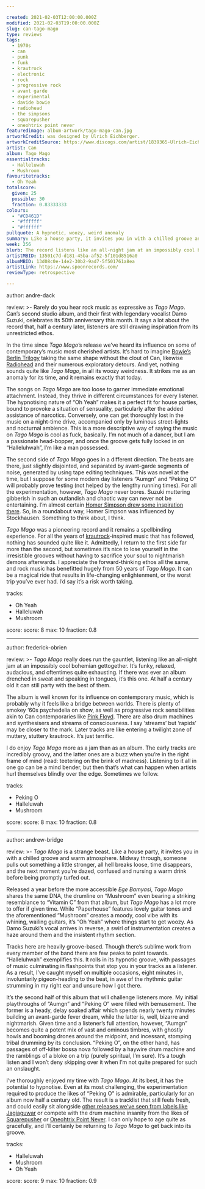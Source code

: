 ```yaml
---

created: 2021-02-03T12:00:00.000Z
modified: 2021-02-03T19:00:00.000Z
slug: can-tago-mago
type: reviews
tags:
  - 1970s
  - can
  - punk
  - funk
  - krautrock
  - electronic
  - rock
  - progressive rock
  - avant garde
  - experimental
  - davide bowie
  - radiohead
  - the simpsons
  - squarepusher
  - oneohtrix point never
featuredimage: album-artwork/tago-mago-can.jpg
artworkCredit: was designed by Ulrich Eichberger.
artworkCreditSource: https://www.discogs.com/artist/1839365-Ulrich-Eichberger
artist: Can
album: Tago Mago
essentialtracks:
  - Halleluwah
  - Mushroom
favouritetracks:
  - Oh Yeah
totalscore:
  given: 25
  possible: 30
  fraction: 0.83333333
colours:
  - "#CD461D"
  - "#ffffff"
  - "#ffffff"
pullquote: A hypnotic, woozy, weird anomaly
summary: Like a house party, it invites you in with a chilled groove and warm atmosphere. Midway through, someone pulls out something a little stronger, all hell breaks loose, time disappears, and the next moment you’re dazed, confused and nursing a warm drink before being promptly turfed out.
week: 256
blurb: The record listens like an all-night jam at an impossibly cool bohemian gettogether. It’s funky, relaxed, audacious, exhausting... but above all, it’s brilliant.
artistMBID: 13501c7d-d181-45ba-af52-5f101d8516a0
albumMBID: 13d08c0e-14e2-30b2-9ad7-5f501761a8ea
artistLink: https://www.spoonrecords.com/
reviewType: retrospective

---
```


author: andre-dack

review: >-
  Rarely do you hear rock music as expressive as _Tago Mago_. Can’s second studio album, and their first with legendary vocalist Damo Suzuki, celebrates its 50th anniversary this month. It says a lot about the record that, half a century later, listeners are still drawing inspiration from its unrestricted ethos.

  In the time since _Tago Mago_’s release we’ve heard its influence on some of contemporary’s music most cherished artists. It’s hard to imagine [Bowie’s Berlin Trilogy](/reviews/david-bowie-low/) taking the same shape without the clout of Can, likewise [Radiohead](/reviews/radiohead-ok-computer/) and their numerous exploratory detours. And yet, nothing sounds quite like _Tago Mago_, in all its woozy weirdness. It strikes me as an anomaly for its time, and it remains exactly that today.

  The songs on _Tago Mago_ are too loose to garner immediate emotional attachment. Instead, they thrive in different circumstances for every listener. The hypnotising nature of “Oh Yeah” makes it a perfect fit for house parties, bound to provoke a situation of sensuality, particularly after the added assistance of narcotics. Conversely, one can get thoroughly lost in the music on a night-time drive, accompanied only by luminous street-lights and nocturnal ambience. This is a more descriptive way of saying the music on _Tago Mago_ is cool as fuck, basically. I’m not much of a dancer, but I am a passionate head-bopper, and once the groove gets fully locked in on “Halleluhwah”, I’m like a man possessed.

  The second side of _Tago Mago_ goes in a different direction. The beats are there, just slightly disjointed, and separated by avant-garde segments of noise, generated by using tape editing techniques. This was novel at the time, but I suppose for some modern day listeners “Aumgn” and “Peking O” will probably prove testing (not helped by the lengthy running times). For all the experimentation, however, _Tago Mago_ never bores. Suzuki muttering gibberish in such an outlandish and chaotic way can never not be entertaining. I’m almost certain [Homer Simpson drew some inspiration there](/reviews/the-be-sharps-meet-the-be-sharps/). So, in a roundabout way, Homer Simpson was influenced by Stockhausen. Something to think about, I think.

  _Tago Mago_ was a pioneering record and it remains a spellbinding experience. For all the years of [krautrock](/reviews/kraftwerk-the-man-machine/)-inspired music that has followed, nothing has sounded quite like it. Admittedly, I return to the first side far more than the second, but sometimes it’s nice to lose yourself in the irresistible grooves without having to sacrifice your soul to nightmarish demons afterwards. I appreciate the forward-thinking ethos all the same, and rock music has benefitted hugely from 50 years of _Tago Mago_. It can be a magical ride that results in life-changing enlightenment, or the worst trip you’ve ever had. I’d say it’s a risk worth taking.

tracks:
  - Oh Yeah
  - Halleluwah
  - Mushroom

score:
  score: 8
  max: 10
  fraction: 0.8

---

author: frederick-obrien

review: >-
  _Tago Mago_ really does run the gauntlet, listening like an all-night jam at an impossibly cool bohemian gettogether. It’s funky, relaxed, audacious, and oftentimes quite exhausting. If there was ever an album drenched in sweat and speaking in tongues, it’s this one. At half a century old it can still party with the best of them.

  The album is well known for its influence on contemporary music, which is probably why it feels like a bridge between worlds. There is plenty of smokey ‘60s psychedelia on show, as well as progressive rock sensibilities akin to Can contemporaries like [Pink Floyd](/reviews/pink-floyd-the-dark-side-of-the-moon/). There are also drum machines and synthesisers and streams of consciousness. I say ‘streams’ but ‘rapids’ may be closer to the mark. Later tracks are like entering a twilight zone of muttery, stuttery krautrock. It’s just terrific.

  I do enjoy _Tago Mago_ more as a jam than as an album. The early tracks are incredibly groovy, and the latter ones are a buzz when you’re in the right frame of mind (read: teetering on the brink of madness). Listening to it all in one go can be a mind bender, but then that’s what can happen when artists hurl themselves blindly over the edge. Sometimes we follow.

tracks:
  - Peking O
  - Halleluwah
  - Mushroom

score:
  score: 8
  max: 10
  fraction: 0.8

---

author: andrew-bridge

review: >-
  _Tago Mago_ is a strange beast. Like a house party, it invites you in with a chilled groove and warm atmosphere. Midway through, someone pulls out something a little stronger, all hell breaks loose, time disappears, and the next moment you’re dazed, confused and nursing a warm drink before being promptly turfed out.

  Released a year before the more accessible _Ege Bamyasi_, _Tago Mago_ shares the same DNA, the drumline on “Mushroom” even bearing a striking resemblance to “Vitamin C” from that album, but _Tago Mago_ has a lot more to offer if given time. While “Paperhouse” features lovely guitar tones and the aforementioned “Mushroom” creates a moody, cool vibe with its whining, wailing guitars, it’s “Oh Yeah” where things start to get woozy. As Damo Suzuki’s vocal arrives in reverse, a swirl of instrumentation creates a haze around them and the insistent rhythm section.

  Tracks here are heavily groove-based. Though there’s sublime work from every member of the band there are few peaks to point towards. “Halleluhwah” exemplifies this. It rolls in its hypnotic groove, with passages of music culminating in flashpoints that stop you in your tracks as a listener. As a result, I’ve caught myself on multiple occasions, eight minutes in, involuntarily pigeon-heading to the beat, in awe of the rhythmic guitar strumming in my right ear and unsure how I got there.

  It’s the second half of this album that will challenge listeners more. My initial playthroughs of “Aumgn” and “Peking O” were filled with bemusement. The former is a heady, delay soaked affair which spends nearly twenty minutes building an avant-garde fever dream, while the latter is, well, bizarre and nightmarish. Given time and a listener’s full attention, however, “Aumgn” becomes quite a potent mix of vast and ominous timbres, with ghostly howls and booming drones around the midpoint, and incessant, stomping tribal drumming by its conclusion. “Peking O”, on the other hand, has passages of off-kilter bossa nova followed by a haywire drum machine and the ramblings of a bloke on a trip (purely spiritual, I’m sure). It’s a tough listen and I won’t deny skipping over it when I’m not quite prepared for such an onslaught.

  I’ve thoroughly enjoyed my time with _Tago Mago_. At its best, it has the potential to hypnotise. Even at its most challenging, the experimentation required to produce the likes of “Peking O" is admirable, particularly for an album now half a century old. The result is a tracklist that still feels fresh, and could easily sit alongside [other releases we’ve seen from labels like Jagjaguwar](/reviews/moses-sumney-grae/) or compete with the drum machine insanity from the likes of [Squarepusher](/reviews/squarepusher-be-up-a-hello/) or [Oneohtrix Point Never](/reviews/oneohtrix-point-never-age-of/). I can only hope to age quite as gracefully, and I’ll certainly be returning to _Tago Mago_ to get back into its groove.

tracks:
  - Halleluwah
  - Mushroom
  - Oh Yeah

score:
  score: 9
  max: 10
  fraction: 0.9
